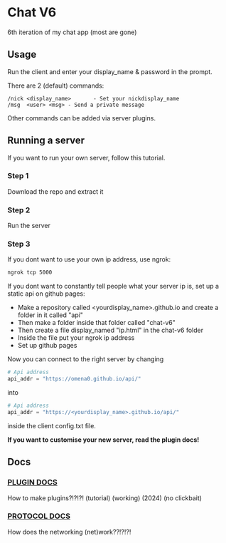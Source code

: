 # Chat V6

 6th iteration of my chat app (most are gone)

## Usage

Run the client and enter your display_name & password in the prompt.

There are 2 (default) commands:

```syntax
/nick <display_name>       - Set your nickdisplay_name
/msg  <user> <msg> - Send a private message
```

Other commands can be added via server plugins.

## Running a server

If you want to run your own server, follow this tutorial.

### Step 1

Download the repo and extract it

### Step 2

Run the server

### Step 3

If you dont want to use your own ip address, use ngrok:

```bash
ngrok tcp 5000
```

If you dont want to constantly tell people what your server ip is, set up a static api on github pages:

- Make a repository called \<yourdisplay_name\>.github.io and create a folder in it called "api"
- Then make a folder inside that folder called "chat-v6"
- Then create a file display_named "ip.html" in the chat-v6 folder
- Inside the file put your ngrok ip address
- Set up github pages

Now you can connect to the right server by changing

```py
# Api address
api_addr = "https://omena0.github.io/api/"
```

into

```py
# Api address
api_addr = "https://<yourdisplay_name>.github.io/api/"
```

inside the client config.txt file.

**If you want to customise your new server, read the plugin docs!**

## Docs

### [PLUGIN DOCS](doc/PLUGINS.md)

How to make plugins?!?!?! (tutorial) (working) (2024) (no clickbait)

### [PROTOCOL DOCS](doc/PROTOCOL.md)

How does the networking (net)work??!?!?!
